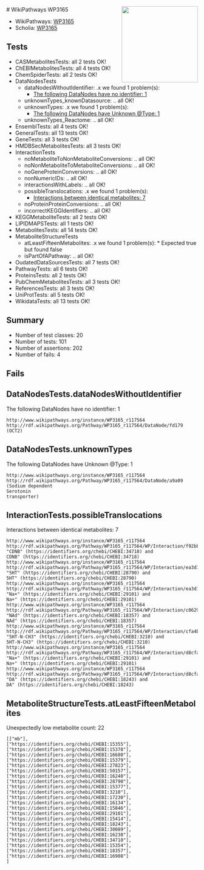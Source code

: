 <img style="float: right; width: 200px" src="https://upload.wikimedia.org/wikipedia/commons/thumb/8/83/Wplogo_with_text_500.png/640px-Wplogo_with_text_500.png" />
# WikiPathways WP3165

* WikiPathways: [WP3165](https://new.wikipathways.org/pathways/WP3165)
* Scholia: [WP3165](https://scholia.toolforge.org/wikipathways/WP3165)
## Tests
* CASMetabolitesTests: all 2 tests OK!
* ChEBIMetabolitesTests: all 4 tests OK!
* ChemSpiderTests: all 2 tests OK!
* DataNodesTests
    * dataNodesWithoutIdentifier: .x we found 1 problem(s):
        * [The following DataNodes have no identifier: 1](#d2d32fa0)
    * unknownTypes_knownDatasource: .. all OK!
    * unknownTypes: .x we found 1 problem(s):
        * [The following DataNodes have Unknown @Type: 1](#839973df)
    * unknownTypes_Reactome: .. all OK!
* EnsemblTests: all 4 tests OK!
* GeneralTests: all 13 tests OK!
* GeneTests: all 3 tests OK!
* HMDBSecMetabolitesTests: all 3 tests OK!
* InteractionTests
    * noMetaboliteToNonMetaboliteConversions: .. all OK!
    * noNonMetaboliteToMetaboliteConversions: .. all OK!
    * noGeneProteinConversions: .. all OK!
    * nonNumericIDs: .. all OK!
    * interactionsWithLabels: .. all OK!
    * possibleTranslocations: .x we found 1 problem(s):
        * [Interactions between identical metabolites: 7](#d59038ca)
    * noProteinProteinConversions: .. all OK!
    * incorrectKEGGIdentifiers: .. all OK!
* KEGGMetaboliteTests: all 2 tests OK!
* LIPIDMAPSTests: all 1 tests OK!
* MetabolitesTests: all 14 tests OK!
* MetaboliteStructureTests
    * atLeastFifteenMetabolites: .x we found 1 problem(s):
            * Expected true but found false
    * isPartOfAPathway: .. all OK!
* OudatedDataSourcesTests: all 7 tests OK!
* PathwayTests: all 6 tests OK!
* ProteinsTests: all 2 tests OK!
* PubChemMetabolitesTests: all 3 tests OK!
* ReferencesTests: all 3 tests OK!
* UniProtTests: all 5 tests OK!
* WikidataTests: all 13 tests OK!


## Summary

* Number of test classes: 20
* Number of tests: 101
* Number of assertions: 202
* Number of fails: 4

## Fails

<a name="d2d32fa0" />

## DataNodesTests.dataNodesWithoutIdentifier

The following DataNodes have no identifier: 1
```
http://www.wikipathways.org/instance/WP3165_r117564 http://rdf.wikipathways.org/Pathway/WP3165_r117564/DataNode/fd179 (OCT2)
```

<a name="839973df" />

## DataNodesTests.unknownTypes

The following DataNodes have Unknown @Type: 1
```
http://www.wikipathways.org/instance/WP3165_r117564 http://rdf.wikipathways.org/Pathway/WP3165_r117564/DataNode/a9a09 (Sodium dependent
Serotonin
transporter)
```

<a name="d59038ca" />

## InteractionTests.possibleTranslocations

Interactions between identical metabolites: 7
```
http://www.wikipathways.org/instance/WP3165_r117564 http://rdf.wikipathways.org/Pathway/WP3165_r117564/WP/Interaction/f92bb "CDNB" (https://identifiers.org/chebi/CHEBI:34718) and 
CDNB" (https://identifiers.org/chebi/CHEBI:34718)
http://www.wikipathways.org/instance/WP3165_r117564 http://rdf.wikipathways.org/Pathway/WP3165_r117564/WP/Interaction/ea3d1 "5HT" (https://identifiers.org/chebi/CHEBI:28790) and 
5HT" (https://identifiers.org/chebi/CHEBI:28790)
http://www.wikipathways.org/instance/WP3165_r117564 http://rdf.wikipathways.org/Pathway/WP3165_r117564/WP/Interaction/ea3d1 "Na+" (https://identifiers.org/chebi/CHEBI:29101) and 
Na+" (https://identifiers.org/chebi/CHEBI:29101)
http://www.wikipathways.org/instance/WP3165_r117564 http://rdf.wikipathways.org/Pathway/WP3165_r117564/WP/Interaction/c0629 "NAd" (https://identifiers.org/chebi/CHEBI:18357) and 
NAd" (https://identifiers.org/chebi/CHEBI:18357)
http://www.wikipathways.org/instance/WP3165_r117564 http://rdf.wikipathways.org/Pathway/WP3165_r117564/WP/Interaction/cfa4b "5HT-N-CH3" (https://identifiers.org/chebi/CHEBI:3210) and 
5HT-N-CH3" (https://identifiers.org/chebi/CHEBI:3210)
http://www.wikipathways.org/instance/WP3165_r117564 http://rdf.wikipathways.org/Pathway/WP3165_r117564/WP/Interaction/d8cfa "Na+" (https://identifiers.org/chebi/CHEBI:29101) and 
Na+" (https://identifiers.org/chebi/CHEBI:29101)
http://www.wikipathways.org/instance/WP3165_r117564 http://rdf.wikipathways.org/Pathway/WP3165_r117564/WP/Interaction/d8cfa "DA" (https://identifiers.org/chebi/CHEBI:18243) and 
DA" (https://identifiers.org/chebi/CHEBI:18243)
```

<a name="3b0f9765" />

## MetaboliteStructureTests.atLeastFifteenMetabolites

Unexpectedly low metabolite count: 22

```
[["mb"],
["https://identifiers.org/chebi/CHEBI:15355"],
["https://identifiers.org/chebi/CHEBI:15378"],
["https://identifiers.org/chebi/CHEBI:16680"],
["https://identifiers.org/chebi/CHEBI:15379"],
["https://identifiers.org/chebi/CHEBI:27823"],
["https://identifiers.org/chebi/CHEBI:50157"],
["https://identifiers.org/chebi/CHEBI:16240"],
["https://identifiers.org/chebi/CHEBI:28790"],
["https://identifiers.org/chebi/CHEBI:15377"],
["https://identifiers.org/chebi/CHEBI:3210"],
["https://identifiers.org/chebi/CHEBI:17230"],
["https://identifiers.org/chebi/CHEBI:16134"],
["https://identifiers.org/chebi/CHEBI:15846"],
["https://identifiers.org/chebi/CHEBI:29101"],
["https://identifiers.org/chebi/CHEBI:15414"],
["https://identifiers.org/chebi/CHEBI:18243"],
["https://identifiers.org/chebi/CHEBI:30089"],
["https://identifiers.org/chebi/CHEBI:16238"],
["https://identifiers.org/chebi/CHEBI:34718"],
["https://identifiers.org/chebi/CHEBI:15354"],
["https://identifiers.org/chebi/CHEBI:18357"],
["https://identifiers.org/chebi/CHEBI:16908"]
]
```

